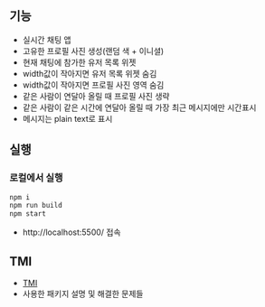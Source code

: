 ## 기능

- 실시간 채팅 앱
- 고유한 프로필 사진 생성(랜덤 색 + 이니셜)
- 현재 채팅에 참가한 유저 목록 위젯
- width값이 작아지면 유저 목록 위젯 숨김
- width값이 작아지면 프로필 사진 영역 숨김
- 같은 사람이 연달아 올릴 때 프로필 사진 생략
- 같은 사람이 같은 시간에 연달아 올릴 때 가장 최근 메시지에만 시간표시
- 메시지는 plain text로 표시

## 실행

### 로컬에서 실행

```sh
npm i
npm run build
npm start
```

- http://localhost:5500/ 접속

## TMI

- [TMI](./TMI.md)
- 사용한 패키지 설명 및 해결한 문제들
